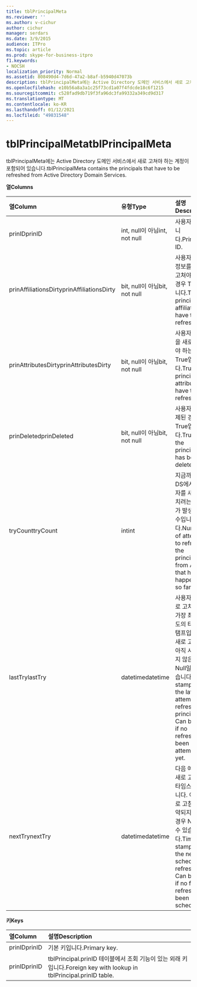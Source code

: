 ```yaml
---
title: tblPrincipalMeta
ms.reviewer: ''
ms.author: v-cichur
author: cichur
manager: serdars
ms.date: 3/9/2015
audience: ITPro
ms.topic: article
ms.prod: skype-for-business-itpro
f1.keywords:
- NOCSH
localization_priority: Normal
ms.assetid: 808490d4-7d6d-47a2-b8af-b5940d47073b
description: tblPrincipalMeta에는 Active Directory 도메인 서비스에서 새로 고쳐야 하는 계정이 포함되어 있습니다.
ms.openlocfilehash: e10b56a8a3a1c25f73cd1a07f4fdcde18c6f1215
ms.sourcegitcommit: c528fad9db719f3fa96dc3fa99332a349cd9d317
ms.translationtype: MT
ms.contentlocale: ko-KR
ms.lasthandoff: 01/12/2021
ms.locfileid: "49831548"
---
```

# <a name="tblprincipalmeta"></a><span data-ttu-id="0426e-103">tblPrincipalMeta</span><span class="sxs-lookup"><span data-stu-id="0426e-103">tblPrincipalMeta</span></span>
 
<span data-ttu-id="0426e-104">tblPrincipalMeta에는 Active Directory 도메인 서비스에서 새로 고쳐야 하는 계정이 포함되어 있습니다.</span><span class="sxs-lookup"><span data-stu-id="0426e-104">tblPrincipalMeta contains the principals that have to be refreshed from Active Directory Domain Services.</span></span>
  
<span data-ttu-id="0426e-105">**열**</span><span class="sxs-lookup"><span data-stu-id="0426e-105">**Columns**</span></span>

|<span data-ttu-id="0426e-106">**열**</span><span class="sxs-lookup"><span data-stu-id="0426e-106">**Column**</span></span>|<span data-ttu-id="0426e-107">**유형**</span><span class="sxs-lookup"><span data-stu-id="0426e-107">**Type**</span></span>|<span data-ttu-id="0426e-108">**설명**</span><span class="sxs-lookup"><span data-stu-id="0426e-108">**Description**</span></span>|
|:-----|:-----|:-----|
|<span data-ttu-id="0426e-109">prinID</span><span class="sxs-lookup"><span data-stu-id="0426e-109">prinID</span></span>  <br/> |<span data-ttu-id="0426e-110">int, null이 아님</span><span class="sxs-lookup"><span data-stu-id="0426e-110">int, not null</span></span>  <br/> |<span data-ttu-id="0426e-111">사용자 ID입니다.</span><span class="sxs-lookup"><span data-stu-id="0426e-111">Principal ID.</span></span>  <br/> |
|<span data-ttu-id="0426e-112">prinAffiliationsDirty</span><span class="sxs-lookup"><span data-stu-id="0426e-112">prinAffiliationsDirty</span></span>  <br/> |<span data-ttu-id="0426e-113">bit, null이 아님</span><span class="sxs-lookup"><span data-stu-id="0426e-113">bit, not null</span></span>  <br/> |<span data-ttu-id="0426e-114">사용자 회원 정보를 새로 고쳐야 하는 경우 True입니다.</span><span class="sxs-lookup"><span data-stu-id="0426e-114">True if principal affiliations have to be refreshed.</span></span>  <br/> |
|<span data-ttu-id="0426e-115">prinAttributesDirty</span><span class="sxs-lookup"><span data-stu-id="0426e-115">prinAttributesDirty</span></span>  <br/> |<span data-ttu-id="0426e-116">bit, null이 아님</span><span class="sxs-lookup"><span data-stu-id="0426e-116">bit, not null</span></span>  <br/> |<span data-ttu-id="0426e-117">사용자 특성을 새로 고쳐야 하는 경우 True입니다.</span><span class="sxs-lookup"><span data-stu-id="0426e-117">True if principal attributes have to be refreshed.</span></span>  <br/> |
|<span data-ttu-id="0426e-118">prinDeleted</span><span class="sxs-lookup"><span data-stu-id="0426e-118">prinDeleted</span></span>  <br/> |<span data-ttu-id="0426e-119">bit, null이 아님</span><span class="sxs-lookup"><span data-stu-id="0426e-119">bit, not null</span></span>  <br/> |<span data-ttu-id="0426e-120">사용자가 삭제된 경우 True입니다.</span><span class="sxs-lookup"><span data-stu-id="0426e-120">True if the principal has been deleted.</span></span>  <br/> |
|<span data-ttu-id="0426e-121">tryCount</span><span class="sxs-lookup"><span data-stu-id="0426e-121">tryCount</span></span>  <br/> |<span data-ttu-id="0426e-122">int</span><span class="sxs-lookup"><span data-stu-id="0426e-122">int</span></span>  <br/> |<span data-ttu-id="0426e-123">지금까지 AD DS에서 사용자를 새로 고치려는 시도가 발생한 횟수입니다.</span><span class="sxs-lookup"><span data-stu-id="0426e-123">Number of attempts to refresh the principal from AD DS that have happened so far.</span></span>  <br/> |
|<span data-ttu-id="0426e-124">lastTry</span><span class="sxs-lookup"><span data-stu-id="0426e-124">lastTry</span></span>  <br/> |<span data-ttu-id="0426e-125">datetime</span><span class="sxs-lookup"><span data-stu-id="0426e-125">datetime</span></span>  <br/> |<span data-ttu-id="0426e-p101">사용자를 새로 고치려는 가장 최근 시도의 타임스탬프입니다. 새로 고침이 아직 시도되지 않은 경우 Null일 수 있습니다.</span><span class="sxs-lookup"><span data-stu-id="0426e-p101">Time stamp from the latest attempt to refresh the principal. Can be null if no refresh has been attempted yet.</span></span>  <br/> |
|<span data-ttu-id="0426e-128">nextTry</span><span class="sxs-lookup"><span data-stu-id="0426e-128">nextTry</span></span>  <br/> |<span data-ttu-id="0426e-129">datetime</span><span class="sxs-lookup"><span data-stu-id="0426e-129">datetime</span></span>  <br/> |<span data-ttu-id="0426e-p102">다음 예약된 새로 고침의 타임스탬프입니다. 이후 새로 고침이 예약되지 않은 경우 Null일 수 있습니다.</span><span class="sxs-lookup"><span data-stu-id="0426e-p102">Time stamp for the next scheduled refresh. Can be null if no further refresh has been scheduled.</span></span>  <br/> |
   
<span data-ttu-id="0426e-132">**키**</span><span class="sxs-lookup"><span data-stu-id="0426e-132">**Keys**</span></span>

|<span data-ttu-id="0426e-133">**열**</span><span class="sxs-lookup"><span data-stu-id="0426e-133">**Column**</span></span>|<span data-ttu-id="0426e-134">**설명**</span><span class="sxs-lookup"><span data-stu-id="0426e-134">**Description**</span></span>|
|:-----|:-----|
|<span data-ttu-id="0426e-135">prinID</span><span class="sxs-lookup"><span data-stu-id="0426e-135">prinID</span></span>  <br/> |<span data-ttu-id="0426e-136">기본 키입니다.</span><span class="sxs-lookup"><span data-stu-id="0426e-136">Primary key.</span></span>  <br/> |
|<span data-ttu-id="0426e-137">prinID</span><span class="sxs-lookup"><span data-stu-id="0426e-137">prinID</span></span>  <br/> |<span data-ttu-id="0426e-138">tblPrincipal.prinID 테이블에서 조회 기능이 있는 외래 키입니다.</span><span class="sxs-lookup"><span data-stu-id="0426e-138">Foreign key with lookup in tblPrincipal.prinID table.</span></span>  <br/> |
   


